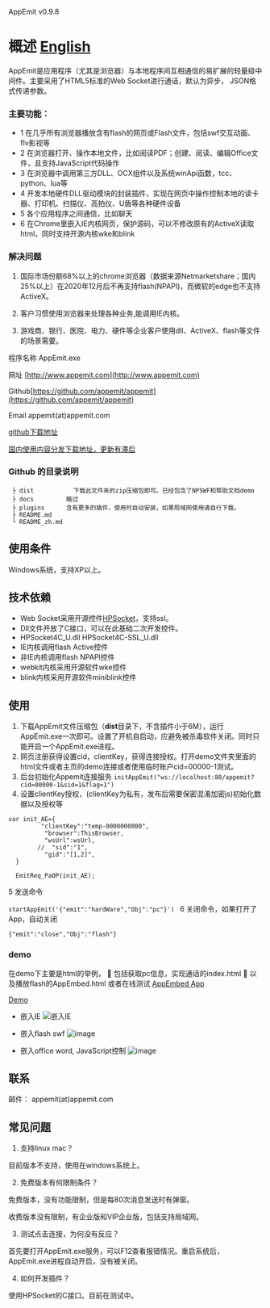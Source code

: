 AppEmit  v0.9.8

#  概述  [English](https://github.com/appemit/appemit/blob/master/README.md)

AppEmit是应用程序（尤其是浏览器）与本地程序间互相通信的易扩展的轻量级中间件。主要采用了HTML5标准的Web Socket进行通话，默认为异步， JSON格式传递参数。
	
### 主要功能：

 - 1  在几乎所有浏览器播放含有flash的网页或Flash文件，包括swf交互动画、flv影视等
 - 2  在浏览器打开、操作本地文件，比如阅读PDF；创建、阅读、编辑Office文件，且支持JavaScript代码操作
 - 3  在浏览器中调用第三方DLL、OCX组件以及系统winApi函数，tcc、python、lua等
 - 4  开发本地硬件DLL驱动模块的封装插件，实现在网页中操作控制本地的读卡器、打印机、扫描仪、高拍仪、U盾等各种硬件设备
 - 5  各个应用程序之间通信，比如聊天
 - 6  在Chrome里嵌入IE内核网页，保护源码，可以不修改原有的ActiveX读取html，同时支持开源内核wke和blink

### 解决问题

1)	国际市场份额68%以上的chrome浏览器（数据来源Netmarketshare；国内25%以上）在2020年12月后不再支持flash(NPAPI)，而微软的edge也不支持ActiveX。

2)	客户习惯使用浏览器来处理各种业务,能调用IE内核。

3)	游戏商、银行、医院、电力、硬件等企业客户使用dll、ActiveX、flash等文件的场景需要。

 
程序名称	AppEmit.exe

网址	[http://www.appemit.com](http://www.appemit.com)

Github[https://github.com/appemit/appemit](https://github.com/appemit/appemit)

Email	appemit(at)appemit.com	

[github下载地址 ](https://raw.githubusercontent.com/appemit/appemit/master/dist/AppEmit.zip)

[国内使用内容分发下载地址，更新有滞后 ](https://cdn.jsdelivr.net/gh/appemit/appemit@master/dist/AppEmit.zip)


### Github 的目录说明

~~~
 ├ dist           下载此文件夹的zip压缩包即可。已经包含了NPSWF和帮助文档demo
 ├ docs         略过
 ├ plugins      含有更多的插件，使用时自动安装，如果局域网使用请自行下载。
 ├ README.md 
 └ README_zh.md
~~~

##  使用条件

Windows系统，支持XP以上。
 

##  技术依赖

- Web Socket采用开源控件[HPSocket](https://github.com/ldcsaa/HP-Socket)，支持ssl。
 - Dll文件开放了C接口，可以在此基础二次开发控件。
 - HPSocket4C_U.dll HPSocket4C-SSL_U.dll
- IE内核调用flash Active控件
- 非IE内核调用flash NPAPI控件
- webkit内核采用开源软件wke控件
- blink内核采用开源软件miniblink控件

 
## 使用
 
1.	下载AppEmit文件压缩包（**dist**目录下，不含插件小于6M），运行AppEmit.exe一次即可。设置了开机自启动，应避免被杀毒软件关闭。同时只能开启一个AppEmit.exe进程。
2. 网页注册获得设置cid，clientKey，获得连接授权。打开demo文件夹里面的html文件或者主页的demo连接或者使用临时账户cid=00000-1测试。
3.	后台初始化Appemit连接服务
     `initAppEmit("ws://localhost:80/appemit?cid=00000-1&sid=1&flag=1")`
4.	设置clientKey授权，(clientKey为私有，发布后需要保密混淆加密js)初始化数据以及授权等

```
var init_AE={
		 "clientKey":"temp-0000000000",  
		  "browser":ThisBrowser,
		  "wsUrl":wsUrl,
		//  "sid":"1",         
		  "gid":"[1,2]",      
  }

  EmitReq_PaOP(init_AE);
  ```
5	发送命令

`startAppEmit('{"emit":"hardWare","Obj":"pc"}') `
6	关闭命令，如果打开了App，自动关闭

`{"emit":"close","Obj":"flash"}  `

###   demo
在demo下主要是html的举例，
	包括获取pc信息，实现通话的index.html
	以及播放flash的AppEmbed.html
或者在线测试
[AppEmbed App](http://www.appemit.com/demo/AppEmbed.html)

[Demo](http://www.appemit.com/demo/index.html)

- 嵌入IE
![嵌入IE](https://cdn.jsdelivr.net/gh/appemit/appemit@master/docs/img/3_appemit_IE.gif)

- 嵌入flash swf
 ![image](https://cdn.jsdelivr.net/gh/appemit/appemit@master/docs/img/1_appemit_ActiveX.gif)
 
 - 嵌入office word, JavaScript控制
  ![image](https://cdn.jsdelivr.net/gh/appemit/appemit@master/docs/img/5_office_word_js.gif)
 

##  联系

邮件： appemit(at)appemit.com
 
##	常见问题

1.	支持linux mac？

目前版本不支持，使用在windows系统上。

2.	免费版本有何限制条件？

免费版本，没有功能限制，但是每80次消息发送时有弹窗。

收费版本没有限制，有企业版和VIP企业版，包括支持局域网。

3.	测试点击连接，为何没有反应？ 

首先要打开AppEmit.exe服务，可以F12查看报错情况。重启系统后，AppEmit.exe进程自动开启，没有被关闭。

4.	如何开发插件？

使用HPSocket的C接口。目前在测试中。


